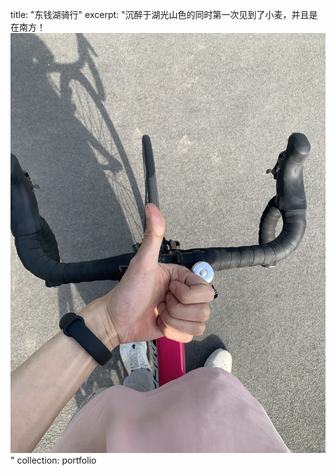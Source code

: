 title: "东钱湖骑行"
excerpt: "沉醉于湖光山色的同时第一次见到了小麦，并且是在南方！<br/><img src='/images/dongqianlake2023416.jpg'>"
collection: portfolio
